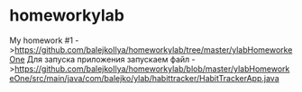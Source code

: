 # homeworkylab
My homework #1 ->https://github.com/balejkoIlya/homeworkylab/tree/master/ylabHomeworkeOne
Для запуска приложения запускаем файл ->https://github.com/balejkoIlya/homeworkylab/blob/master/ylabHomeworkeOne/src/main/java/com/balejko/ylab/habittracker/HabitTrackerApp.java
      
